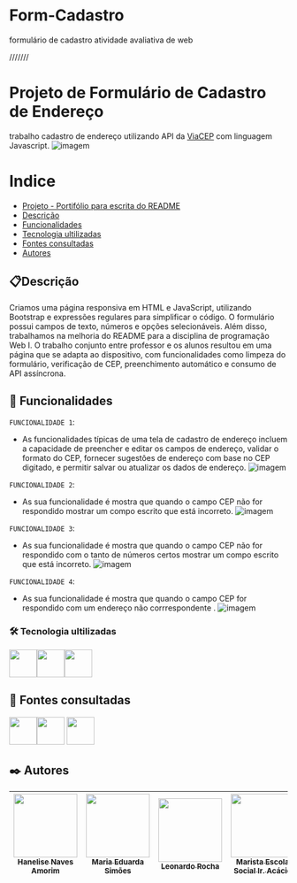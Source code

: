 # Form-Cadastro
formulário de cadastro atividade avaliativa de web
 
///////
# Projeto de Formulário de Cadastro de Endereço
trabalho cadastro de endereço utilizando API da [ViaCEP](http://viacep.com.br/) com linguagem Javascript.
![imagem](img/imagem.png)

# Indice

* [Projeto - Portifólio para escrita do README](#-projeto---portif%C3%B3lio-para-escrita-do-readme)
* [Descrição](#descri%C3%A7%C3%A3o)
* [Funcionalidades](#-funcionalidades)
* [Tecnologia ultilizadas](#%EF%B8%8F-tecnologia-ultilizadas)
* [Fontes consultadas](#-fontes-consultadas)
* [Autores](#%EF%B8%8F-autores)

## 📋Descrição 
   Criamos uma página responsiva em HTML e JavaScript, utilizando Bootstrap e expressões regulares para simplificar o código. O formulário possui campos de texto, números e opções selecionáveis. Além disso, trabalhamos na melhoria do README para a disciplina de programação Web I. O trabalho conjunto entre professor e os alunos resultou em uma página que se adapta ao dispositivo, com funcionalidades como limpeza do formulário, verificação de CEP, preenchimento automático e consumo de API assíncrona. 

## 🔧 Funcionalidades
`FUNCIONALIDADE 1`:
* As funcionalidades típicas de uma tela de cadastro de endereço incluem a capacidade de preencher e editar os campos de endereço, validar o formato do CEP, fornecer sugestões de endereço com base no CEP digitado, e permitir salvar ou atualizar os dados de endereço.
![imagem](gif/gifcerto.gif)

`FUNCIONALIDADE 2`:
* As sua funcionalidade é mostra que quando o campo CEP não for respondido mostrar um compo escrito que está incorreto.
![imagem](gif/gifincorreto.gif)

`FUNCIONALIDADE 3`:
* As sua funcionalidade é mostra que quando o campo CEP não for respondido com o tanto de números certos mostrar um compo escrito que está incorreto.
![imagem](gif/gifnaorespondido.gif)

`FUNCIONALIDADE 4`:
* As sua funcionalidade é mostra que quando o campo CEP for respondido com um endereço não corrrespondente .
![imagem](gif/designgravacao.gif)

### 🛠️ Tecnologia ultilizadas 

<img src="https://cdn.jsdelivr.net/gh/devicons/devicon/icons/html5/html5-original-wordmark.svg" width=50 /><img src="https://cdn.jsdelivr.net/gh/devicons/devicon/icons/css3/css3-original-wordmark.svg" width=50 /><img src="https://cdn.jsdelivr.net/gh/devicons/devicon/icons/javascript/javascript-plain.svg" width=50 />

## 📄 Fontes consultadas 
<img src="https://cdn.jsdelivr.net/gh/devicons/devicon/icons/github/github-original-wordmark.svg" width=50  /><img src="https://cdn.jsdelivr.net/gh/devicons/devicon/icons/bootstrap/bootstrap-original.svg" width=50/> <img src="https://cdn.jsdelivr.net/gh/devicons/devicon/icons/devicon/devicon-original-wordmark.svg" width=50 />
          

## ✒️ Autores
| [<img loading="lazy" src="https://avatars.githubusercontent.com/u/105460028?v=4" width=115><br><sub>Hanelise Naves Amorim</sub>](https://github.com/hiseamorim) |[<img loading="lazy" src="https://avatars.githubusercontent.com/u/127847673?v=4" width=115><br><sub>Maria Eduarda Simões</sub>](https://github.com/Mariaeduardasimoes) |  [<img loading="lazy" src="https://avatars.githubusercontent.com/u/86802310?v=4" width=115><br><sub>Leonardo Rocha</sub>](https://github.com/LeonardoRochaMarista) | [<img loading="lazy" src="https://avatars.githubusercontent.com/u/86796647?s=200&v=4" width=115> <br><sub>Marista Escola Social Ir. Acácio</sub>](https://github.com/MaristaIrAcacio) |
| :---: | :---: | :---: | :---: |
